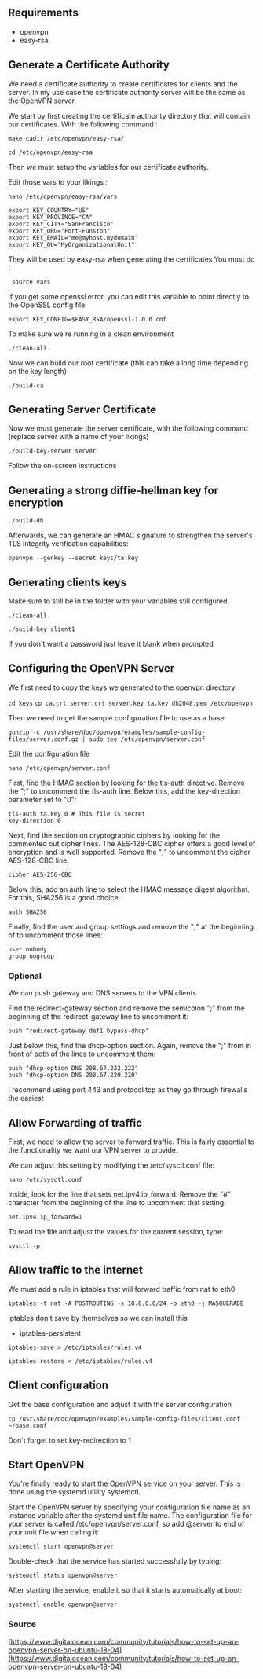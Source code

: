 ## Requirements
 - openvpn 
 - easy-rsa
 
## Generate a Certificate Authority
We need a certificate authority to create certificates for clients and the server. 
In my use case the certificate authority server will be the same as the
OpenVPN server.

We start by first creating the certificate authority directory that will contain our certificates.
With the following command :

```make-cadir /etc/openvpn/easy-rsa/```

```cd /etc/openvpn/easy-rsa```

Then we must setup the variables for our certificate authority.

Edit those vars to your likings :

```nano /etc/openvpn/easy-rsa/vars```

```
export KEY_COUNTRY="US"
export KEY_PROVINCE="CA"
export KEY_CITY="SanFrancisco"
export KEY_ORG="Fort-Funston"
export KEY_EMAIL="me@myhost.mydomain"
export KEY_OU="MyOrganizationalUnit"
```

They will be used by easy-rsa when generating the certificates
You must do :

``` source vars```

If you get some openssl error, you can edit this variable to point directly
to the OpenSSL config file.

```export KEY_CONFIG=$EASY_RSA/openssl-1.0.0.cnf```

To make sure we're running in a clean environment 

```./clean-all```

Now we can build our root certificate (this can take a long time depending on the key length)

```./build-ca```

## Generating Server Certificate

Now we must generate the server certificate, with the following command
(replace server with a name of your likings)

```./build-key-server server```

Follow the on-screen instructions

## Generating a strong diffie-hellman key for encryption

```./build-dh```

Afterwards, we can generate an HMAC signature to strengthen the server's TLS integrity verification capabilities:

```openvpn --genkey --secret keys/ta.key```

## Generating clients keys

Make sure to still be in the folder with your variables still configured.

```./clean-all```

```./build-key client1```

If you don't want a password just leave it blank when prompted

## Configuring the OpenVPN Server

We first need to copy the keys we generated to the openvpn directory 

```cd keys```
```cp ca.crt server.crt server.key ta.key dh2048.pem /etc/openvpn```

Then we need to get the sample configuration file to use as a base

```gunzip -c /usr/share/doc/openvpn/examples/sample-config-files/server.conf.gz | sudo tee /etc/openvpn/server.conf```

Edit the configuration file

```nano /etc/openvpn/server.conf```

First, find the HMAC section by looking for the tls-auth directive. Remove the ";" to uncomment the tls-auth line. Below this, add the key-direction parameter set to "0":

```
tls-auth ta.key 0 # This file is secret
key-direction 0
```

Next, find the section on cryptographic ciphers by looking for the commented out cipher lines. The AES-128-CBC cipher offers a good level of encryption and is well supported. Remove the ";" to uncomment the cipher AES-128-CBC line:

```cipher AES-256-CBC```

Below this, add an auth line to select the HMAC message digest algorithm. For this, SHA256 is a good choice:

```auth SHA256```

Finally, find the user and group settings and remove the ";" at the beginning of to uncomment those lines:

```
user nobody
group nogroup
```

### Optional

We can push gateway and DNS servers to the VPN clients

Find the redirect-gateway section and remove the semicolon ";" from the beginning of the redirect-gateway line to uncomment it:

```push "redirect-gateway def1 bypass-dhcp"```

Just below this, find the dhcp-option section. Again, remove the ";" from in front of both of the lines to uncomment them:

```
push "dhcp-option DNS 208.67.222.222"
push "dhcp-option DNS 208.67.220.220"
```

I recommend using port 443 and protocol tcp as they go through firewalls the easiest

## Allow Forwarding of traffic

First, we need to allow the server to forward traffic. This is fairly essential to the functionality we want our VPN server to provide.

We can adjust this setting by modifying the /etc/sysctl.conf file:

```nano /etc/sysctl.conf```

Inside, look for the line that sets net.ipv4.ip_forward. Remove the "#" character from the beginning of the line to uncomment that setting:

```net.ipv4.ip_forward=1```

To read the file and adjust the values for the current session, type:

```sysctl -p```

## Allow traffic to the internet

We must add a rule in iptables that will forward traffic from nat to eth0

```iptables -t nat -A POSTROUTING -s 10.8.0.0/24 -o eth0 -j MASQUERADE```

iptables don't save by themselves so we can install this 
- iptables-persistent

```iptables-save > /etc/iptables/rules.v4```

```iptables-restore < /etc/iptables/rules.v4```

## Client configuration

Get the base configuration and adjust it with the server configuration

```cp /usr/share/doc/openvpn/examples/sample-config-files/client.conf ~/base.conf```

Don't forget to set key-redirection to 1

## Start OpenVPN

You're finally ready to start the OpenVPN service on your server. This is done using the systemd utility systemctl.

Start the OpenVPN server by specifying your configuration file name as an instance variable after the systemd unit file name. The configuration file for your server is called /etc/openvpn/server.conf, so add @server to end of your unit file when calling it:

```systemctl start openvpn@server```

Double-check that the service has started successfully by typing:

```systemctl status openvpn@server```

After starting the service, enable it so that it starts automatically at boot:

```systemctl enable openvpn@server```

### Source
[https://www.digitalocean.com/community/tutorials/how-to-set-up-an-openvpn-server-on-ubuntu-18-04](https://www.digitalocean.com/community/tutorials/how-to-set-up-an-openvpn-server-on-ubuntu-18-04)
